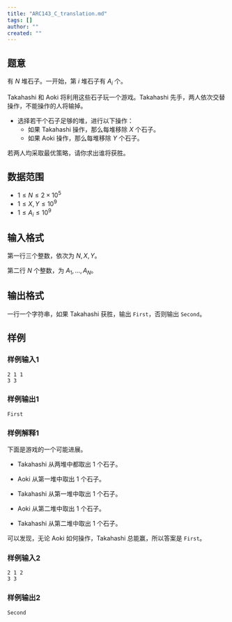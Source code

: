 ```yaml
---
title: "ARC143_C_translation.md"
tags: []
author: ""
created: ""
---
```


## 题意 

有 $N$ 堆石子。一开始，第 $i$ 堆石子有 $A_i$ 个。

Takahashi 和 Aoki 将利用这些石子玩一个游戏。Takahashi 先手，两人依次交替操作，不能操作的人将输掉。

- 选择若干个石子足够的堆，进行以下操作：
    - 如果 Takahashi 操作，那么每堆移除 $X$ 个石子。
    - 如果 Aoki 操作，那么每堆移除 $Y$ 个石子。

若两人均采取最优策略，请你求出谁将获胜。

## 数据范围

- $1\le N\le 2\times 10^5$
- $1\le X,Y\le 10^9$
- $1\le A_i\le 10^9$

## 输入格式

第一行三个整数，依次为 $N,X,Y$。

第二行 $N$ 个整数，为 $A_1,\dots,A_N$。

## 输出格式

一行一个字符串，如果 Takahashi 获胜，输出 `First`，否则输出 `Second`。

## 样例

### 样例输入1

```
2 1 1
3 3
```

### 样例输出1

```
First
```

### 样例解释1
下面是游戏的一个可能进展。

- Takahashi 从两堆中都取出 $1$ 个石子。

- Aoki 从第一堆中取出 $1$ 个石子。

- Takahashi 从第一堆中取出 $1$ 个石子。

- Aoki 从第二堆中取出 $1$ 个石子。

- Takahashi 从第二堆中取出 $1$ 个石子。

可以发现，无论 Aoki 如何操作，Takahashi 总能赢，所以答案是 `First`。

### 样例输入2
```
2 1 2
3 3
```

### 样例输出2
```
Second
```


